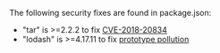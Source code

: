 The following security fixes are found in package.json:

* "tar" is >=2.2.2 to fix [CVE-2018-20834](https://nvd.nist.gov/vuln/detail/CVE-2018-20834)
* "lodash" is >=4.17.11 to fix [prototype pollution](https://www.npmjs.com/advisories/782)
